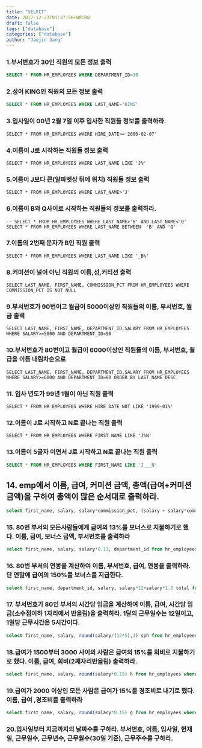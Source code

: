 ```yaml
---
title: "SELECT"
date: 2017-12-23T01:37:56+08:00
draft: false
tags: ["database"]
categories: ["database"]
author: "Jaejin Jang"
---
```


### 1.부서번호가 30인 직원의 모든 정보 출력
```sql
SELECT * FROM HR_EMPLOYEES WHERE DEPARTMENT_ID=30
```

### 2.성이 KING인 직원의 모든 정보 출력
```sql
SELECT * FROM HR_EMPLOYEES WHERE LAST_NAME='KING'
```

### 3.입사일이 00년 2월 7일 이후 입사한 직원들 정보를 출력하라.
```
SELECT * FROM HR_EMPLOYEES WHERE HIRE_DATE>='2000-02-07'
```

### 4.이름이 J로 시작하는 직원들 정보 출력
```
SELECT * FROM HR_EMPLOYEES WHERE LAST_NAME LIKE 'J%'
```

### 5.이름이 J보다 큰(알파벳상 뒤에 위치) 직원들 정보 출력
```
SELECT * FROM HR_EMPLOYEES WHERE LAST_NAME>'J'
```

### 6.이름이 B와 Q사이로 시작하는 직원들의 정보를 출력하라.
```
-- SELECT * FROM HR_EMPLOYEES WHERE LAST_NAME>'B' AND LAST_NAME<'Q'
SELECT * FROM HR_EMPLOYEES WHERE LAST_NAME BETWEEN  'B' AND 'Q'
```

### 7.이름의 2번째 문자가 B인 직원 출력
```
SELECT * FROM HR_EMPLOYEES WHERE LAST_NAME LIKE '_B%'
```

### 8.커미션이 널이 아닌 직원의 이름,성,커티션 출력
```
SELECT LAST_NAME, FIRST_NAME, COMMISSION_PCT FROM HR_EMPLOYEES WHERE COMMISSION_PCT IS NOT NULL
```

### 9.부서번호가 90번이고 월급이 5000이상인 직원들의 이름, 부서번호, 월급 출력
```
SELECT LAST_NAME, FIRST_NAME, DEPARTMENT_ID,SALARY FROM HR_EMPLOYEES WHERE SALARY>=5000 AND DEPARTMENT_ID=90
```

### 10.부서번호가 80번이고 월급이 6000이상인 직원들의 이름, 부서번호, 월급을 이름 내림차순으로
```
SELECT LAST_NAME, FIRST_NAME, DEPARTMENT_ID,SALARY FROM HR_EMPLOYEES WHERE SALARY>=6000 AND DEPARTMENT_ID=80 ORDER BY LAST_NAME DESC
```

### 11. 입사 년도가 99년 1월이 아닌 직원 출력
```
SELECT * FROM HR_EMPLOYEES WHERE HIRE_DATE NOT LIKE '1999-01%'
```

### 12.이름이 J로 시작하고 N로 끝나는 직원 출력
```
SELECT * FROM HR_EMPLOYEES WHERE FIRST_NAME LIKE 'J%N'
```

### 13.이름이 5글자 이면서 J로 시작하고 N로 끝나는 직원 출력
```sql
SELECT * FROM HR_EMPLOYEES WHERE FIRST_NAME LIKE 'J___N'
```

## 14. emp에서 이름, 급여, 커미션 금액, 총액(급여+커미션금액)을 구하여 총액이 많은 순서대로 출력하라.
```sql
select first_name, salary, salary*commission_pct, (salary + salary*commission_pct) total from hr_employees where commission_pct is not null
```

### 15. 80번 부서의 모든사람들에게 급여의 13%를 보너스로 지불하기로 했다. 이름, 급여, 보너스 금액, 부서번호를 출력하라
```sql
select first_name, salary, salary*0.13, department_id from hr_employees where department_id=80
```

### 16. 80번 부서의 연봉을 계산하여 이름, 부서번호, 급여, 연봉을 출력하라. 단 연말에 급여의 150%를 보너스를 지급한다.
```sql
select first_name, department_id, salary, salary*12+salary*1.5 total from hr_employees where department_id=80
```

### 17. 부서번호가 80인 부서의 시간당 임금을 계산하여 이름, 급여, 시간당 임금(소수점이하 1자리에서 반올림)을 출력하라. 1달의 근무일수는 12일이고, 1일당 근무시간은 5시간이다.
```sql
select first_name, salary, round(salary/(12*5),1) sph from hr_employees where department_id=80
```

### 18.급여가 1500부터 3000 사이의 사람은 급여의 15%를 회비로 지불하기로 했다. 이름, 급여, 회비(2째자리반올림) 출력하라.
```sql
select first_name, salary, round(salary*0.15) h from hr_employees where salary between 1500 and 3000
```

### 19.급여가 2000 이상인 모든 사람은 급여가 15%를 경조비로 내기로 했다. 이름, 급여 ,경조비를 출력하라
```sql
select first_name, salary, round(salary*0.15) g from hr_employees where salary>=2000
```

### 20.입사일부터 지금까지의 날짜수를 구하라. 부서번호, 이름, 입사일, 현재일, 근무일수, 근무년수, 근무월수(30일 기준), 근무주수를 구하라.
